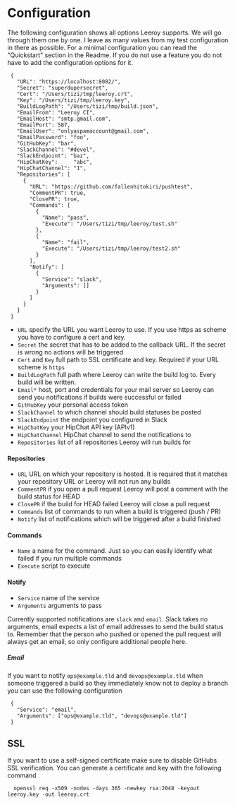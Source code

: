 # Configuration
The following configuration shows all options Leeroy supports. We will go through them one by one. I leave as many values from my test configuration in there as possible. For a minimal configuration you can read the "Quickstart" section in the Readme. If you do not use a feature you do not have to add the configuration options for it.

     {
       "URL": "https://localhost:8082/",
       "Secret": "superdupersecret",
       "Cert": "/Users/tizi/tmp/leeroy.crt",
       "Key": "/Users/tizi/tmp/leeroy.key",
       "BuildLogPath": "/Users/tizi/tmp/build.json",
       "EmailFrom": "Leeroy CI",
       "EmailHost": "smtp.gmail.com",
       "EmailPort": 587,
       "EmailUser": "onlyaspamaccount@gmail.com",
       "EmailPassword": "foo",
       "GitHubKey": "bar",
       "SlackChannel": "#devel",
       "SlackEndpoint": "baz",
       "HipChatKey":     "abc",
       "HipChatChannel": "1",
       "Repositories": [
         {
           "URL": "https://github.com/fallenhitokiri/pushtest",
           "CommentPR": true,
           "ClosePR": true,
           "Commands": [
             {
               "Name": "pass",
               "Execute": "/Users/tizi/tmp/leeroy/test.sh"
             },
             {
               "Name": "fail",
               "Execute": "/Users/tizi/tmp/leeroy/test2.sh"
             }
           ],
           "Notify": [
             {
               "Service": "slack",
               "Arguments": []
             }
           ]
         }
       ]
     }

- `URL` specify the URL you want Leeroy to use. If you use https as scheme you have to configure a cert and key.
- `Secret` the secret that has to be added to the callback URL. If the secret is wrong no actions will be triggered
- `Cert` and `Key` full path to SSL certificate and key. Required if your URL scheme is `https`
- `BuildLogPath` full path where Leeroy can write the build log to. Every build will be written.
- `Email*` host, port and credentials for your mail server so Leeroy can send you notifications if builds were successful or failed
- `GitHubKey` your personal access token
- `SlackChannel` to which channel should build statuses be posted
- `SlackEndpoint` the endpoint you configured in Slack
- `HipChatKey` your HipChat API key (APIv1)
- `HipChatChannel` HipChat channel to send the notifications to
- `Repositories` list of all repositories Leeroy will run builds for

#### Repositories
- `URL` URL on which your repository is hosted. It is required that it matches your repository URL or Leeroy will not run any builds
- `CommentPR` if you open a pull request Leeroy will post a comment with the build status for HEAD
- `ClosePR` if the build for HEAD failed Leeroy will close a pull request
- `Commands` list of commands to run when a build is triggered (push / PR)
- `Notify` list of notifications which will be triggered after a build finished

#### Commands
- `Name` a name for the command. Just so you can easily identify what failed if you run multiple commands
- `Execute` script to execute

#### Notify
- `Service` name of the service
- `Arguments` arguments to pass

Currently supported notifications are `slack` and `email`. Slack takes no arguments, email expects a list of email addresses to send the build status to. Remember that the person who pushed or opened the pull request will always get an email, so only configure additional people here.

##### Email
If you want to notify `ops@example.tld` and `devops@example.tld` when someone triggered a build so they immediately know not to deploy a branch you can use the following configuration

     {
       "Service": "email",
       "Arguments": ["ops@example.tld", "devops@example.tld"]
     }

## SSL
If you want to use a self-signed certificate make sure to disable GitHubs SSL verification. You can generate a certificate and key with the following command

      openssl req -x509 -nodes -days 365 -newkey rsa:2048 -keyout leeroy.key -out leeroy.crt
